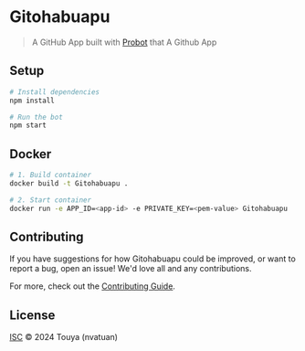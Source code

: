 # Gitohabuapu

> A GitHub App built with [Probot](https://github.com/probot/probot) that A Github App

## Setup

```sh
# Install dependencies
npm install

# Run the bot
npm start
```

## Docker

```sh
# 1. Build container
docker build -t Gitohabuapu .

# 2. Start container
docker run -e APP_ID=<app-id> -e PRIVATE_KEY=<pem-value> Gitohabuapu
```

## Contributing

If you have suggestions for how Gitohabuapu could be improved, or want to report a bug, open an issue! We'd love all and any contributions.

For more, check out the [Contributing Guide](CONTRIBUTING.md).

## License

[ISC](LICENSE) © 2024 Touya (nvatuan)
